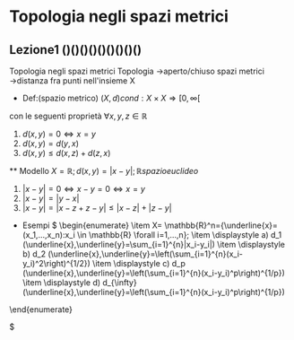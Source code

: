 # Topologia negli spazi metrici

## Lezione1 ()()()()()()()()()

Topologia negli spazi metrici
Topologia $\to$aperto/chiuso
spazi metrici $\to$distanza fra punti nell'insieme X

* Def:(spazio metrico) 
$(X,d) con d:X\times X \Rightarrow [0,\infty [$

con le seguenti proprietà
$\forall x,y,z \in \mathbb{R}$
1. $d(x,y)=0 \Leftrightarrow x=y$
2. $d(x,y)=d(y,x)$
3. $d(x,y) \le d(x,z)+d(z,x)$

** Modello
$X=\mathbb{R}; d(x,y)=|x-y|; \mathbb{R} spazio euclideo$
1. $|x-y|=0 \Leftrightarrow x-y=0 \Leftrightarrow x=y$
2. $|x-y|=|y-x|$
3. $|x-y|=|x-z+z-y| \le|x-z|+|z-y|$

* Esempi
$
\begin{enumerate}
\item X= \mathbb{R}^n=\{\underline{x}=(x_1,...,x_n):x_i \in \mathbb{R} \forall i=1,...,n\};
\item \displaystyle a) d_1 (\underline{x},\underline{y}=\sum_{i=1}^{n}|x_i-y_i|) 
\item \displaystyle b) d_2 (\underline{x},\underline{y}=\left(\sum_{i=1}^{n}(x_i-y_i)^2\right)^{1/2}) 
\item \displaystyle c) d_p (\underline{x},\underline{y}=\left(\sum_{i=1}^{n}(x_i-y_i)^p\right)^{1/p}) 
\item \displaystyle d) d_{\infty} (\underline{x},\underline{y}=\left(\sum_{i=1}^{n}(x_i-y_i)^p\right)^{1/p}) 

\end{enumerate}

$

